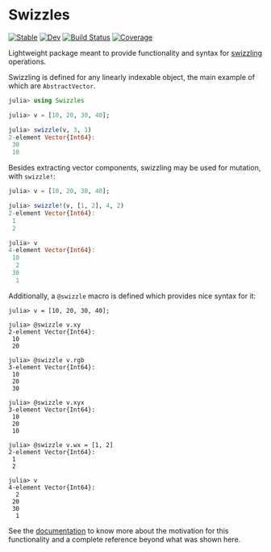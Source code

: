 # Swizzles

[![Stable](https://img.shields.io/badge/docs-stable-blue.svg)](https://serenity4.github.io/Swizzles.jl/stable/)
[![Dev](https://img.shields.io/badge/docs-dev-blue.svg)](https://serenity4.github.io/Swizzles.jl/dev/)
[![Build Status](https://github.com/serenity4/Swizzles.jl/actions/workflows/CI.yml/badge.svg?branch=main)](https://github.com/serenity4/Swizzles.jl/actions/workflows/CI.yml?query=branch%3Amain)
[![Coverage](https://codecov.io/gh/serenity4/Swizzles.jl/branch/main/graph/badge.svg)](https://codecov.io/gh/serenity4/Swizzles.jl)

Lightweight package meant to provide functionality and syntax for [swizzling](https://en.wikipedia.org/wiki/Swizzling_(computer_graphics)) operations.

Swizzling is defined for any linearly indexable object, the main example of which are `AbstractVector`.

```julia
julia> using Swizzles

julia> v = [10, 20, 30, 40];

julia> swizzle(v, 3, 1)
2-element Vector{Int64}:
 30
 10
```

Besides extracting vector components, swizzling may be used for mutation, with `swizzle!`:

```julia
julia> v = [10, 20, 30, 40];

julia> swizzle!(v, [1, 2], 4, 2)
2-element Vector{Int64}:
 1
 2

julia> v
4-element Vector{Int64}:
 10
  2
 30
  1
```

Additionally, a `@swizzle` macro is defined which provides nice syntax for it:

```
julia> v = [10, 20, 30, 40];

julia> @swizzle v.xy
2-element Vector{Int64}:
 10
 20

julia> @swizzle v.rgb
3-element Vector{Int64}:
 10
 20
 30

julia> @swizzle v.xyx
3-element Vector{Int64}:
 10
 20
 10

julia> @swizzle v.wx = [1, 2]
2-element Vector{Int64}:
 1
 2

julia> v
4-element Vector{Int64}:
  2
 20
 30
  1
```

See the [documentation](https://serenity4.github.io/Swizzles.jl/dev/) to know more about the motivation for this functionality and a complete reference beyond what was shown here.
